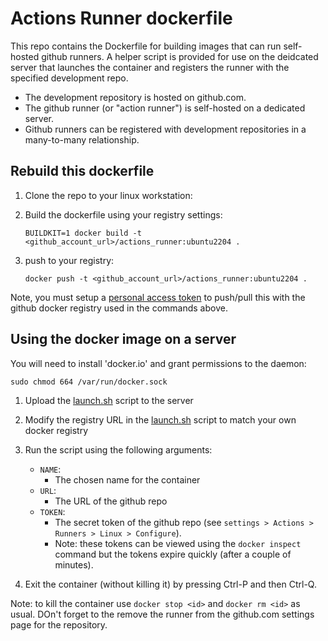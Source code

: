 # Actions Runner dockerfile

This repo contains the Dockerfile for building images that can run self-hosted github runners. A helper script is provided for use on the deidcated server that launches the container and registers the runner with the specified development repo.

- The development repository is hosted on github.com.
- The github runner (or "action runner") is self-hosted on a dedicated server.
- Github runners can be registered with development repositories in a many-to-many relationship. 



## Rebuild this dockerfile 

1. Clone the repo to your linux workstation:
2. Build the dockerfile using your registry settings:

    ```
    BUILDKIT=1 docker build -t <github_account_url>/actions_runner:ubuntu2204 .
    ```

3. push to your registry:

    ```
    docker push -t <github_account_url>/actions_runner:ubuntu2204 .
    ```

Note, you must setup a [personal access token](https://docs.github.com/en/packages/working-with-a-github-packages-registry/working-with-the-container-registry#authenticating-to-the-container-registry) to push/pull this with the github docker registry used in the commands above.

## Using the docker image on a server

You will need to install 'docker.io' and grant permissions to the daemon:

```
sudo chmod 664 /var/run/docker.sock
```

1. Upload the [launch.sh](launch.sh) script to the server
2. Modify the registry URL in the [launch.sh](launch.sh) script to match your own docker registry
3. Run the script using the following arguments:

    - `NAME`: 
        - The chosen name for the container
    - `URL`: 
        - The URL of the github repo
    - `TOKEN`: 
        - The secret token of the github repo (see `settings > Actions > Runners > Linux > Configure`). 
        - Note: these tokens can be viewed using the `docker inspect` command but the tokens expire quickly (after a couple of minutes).

4. Exit the container (without killing it) by pressing Ctrl-P and then Ctrl-Q.

Note: to kill the container use `docker stop <id>` and `docker rm <id>` as usual. DOn't forget to the remove the runner from the github.com settings page for the repository.
